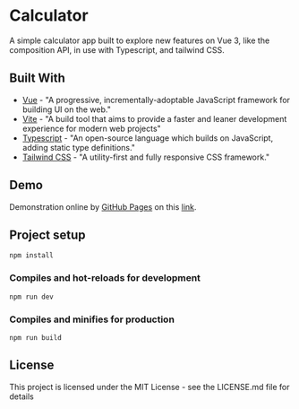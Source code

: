 # Calculator

A simple calculator app built to explore new features on Vue 3, like the composition API, in use with Typescript, and tailwind CSS.

## Built With

- [Vue](https://vuejs.org) - "A progressive, incrementally-adoptable JavaScript framework for building UI on the web."
- [Vite](https://vitejs.dev) - "A build tool that aims to provide a faster and leaner development experience for modern web projects"
- [Typescript](https://www.typescriptlang.org) - "An open-source language which builds on JavaScript, adding static type definitions."
- [Tailwind CSS](https://tailwindcss.com) - "A utility-first and fully responsive CSS framework."

## Demo

Demonstration online by [GitHub Pages](https://pages.github.com) on this [link](https://lucas-santosp.github.io/calculator/).

## Project setup

```
npm install
```

### Compiles and hot-reloads for development

```
npm run dev
```

### Compiles and minifies for production

```
npm run build
```

## License

This project is licensed under the MIT License - see the LICENSE.md file for details
